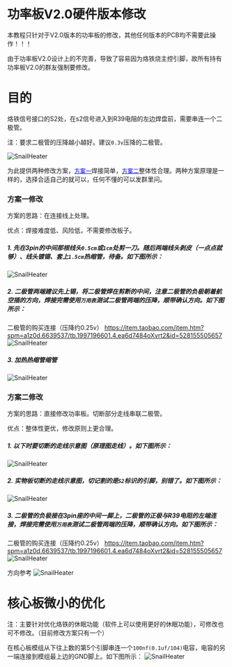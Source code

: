# 功率板V2.0硬件版本修改
本教程只针对于V2.0版本的功率板的修改，其他任何版本的PCB均不需要此操作！！！

由于功率板V2.0设计上的不完善，导致了容易因为烙铁烧主控引脚，故所有持有功率板V2.0的群友强制要修改。

# 目的
烙铁信号接口的S2处，在s2信号进入到R39电阻的左边焊盘前，需要串连一个二极管。

注：要求二极管的压降越小越好。建议`0.3v`压降的二极管。

![SnailHeater](V2.0版本修改1.png)

为此提供两种修改方案，<a href="#方案一"><font size=2 color=#00f>方案一</font></a>焊接简单，<a href="#方案二"><font size=2 color=#00f>方案二</font></a>整体性合理。两种方案原理是一样的，选择合适自己的就可以，任何不懂的可以发群里问。



### <a id="方案一">方案一修改</a>
方案的思路：在连接线上处理。

优点：焊接难度低、风险低，不需要修改板子。

##### 1. 先在3pin的中间那根线头`0.5cm`或`1cm`处剪一刀。随后两端线头剥皮（一点点就够）、线头镀锡、套上`1.5cm`热缩管，待备。如下图所示：
![SnailHeater](方案0_剪线位置.jpg)
##### 2. 二极管两端建议先上锡，将二极管焊在剪断的中间，注意二极管的负极朝着航空插的方向，焊接完需使用`万用表`测试二极管两端的压降，顺带确认方向。如下图所示：
二极管的购买连接（压降约0.25v） https://item.taobao.com/item.htm?spm=a1z0d.6639537/tb.1997196601.4.ea6d7484oXvrt2&id=528155505657
![SnailHeater](方案0_焊上二极管.jpg)
##### 3. 加热热缩管缩管
![SnailHeater](方案0_收热缩管.jpg)



### <a id="方案二">方案二修改</a>
方案的思路：直接修改功率板。切断部分走线串联二极管。

优点：整体性更优，修改原则上更合理。

##### 1. 以下时要切断的走线示意图（原理图走线）。如下图所示：
![SnailHeater](V2.0版本修改_切断示意图.png)
##### 2. 实物板切断的走线示意图，切记割的是`S2`标识的引脚，别错了。如下图所示：
![SnailHeater](方案1_割线位置.jpg)
##### 3. 二极管的负极接在3pin座的中间一脚上，二极管的正极与R39电阻的左端连接，焊接完需使用`万用表`测试二极管两端的压降，顺带确认方向。如下图所示：
二极管的购买连接（压降约0.25v） https://item.taobao.com/item.htm?spm=a1z0d.6639537/tb.1997196601.4.ea6d7484oXvrt2&id=528155505657
![SnailHeater](方案1_串连上二极管后.jpg)

方向参考
![SnailHeater](方案1_二极管方向.jpg)


# 核心板微小的优化
注：主要针对优化烙铁的休眠功能（软件上可以使用更好的休眠功能），可修改也可不修改。（目前修改方案只有一个）

在核心板模组从下往上数的第5个引脚串连一个`100nf(0.1uf/104)`电容，电容的另一端连接到模组最上边的GND脚上。如下图所示：
![SnailHeater](核心板加电容.jpg)